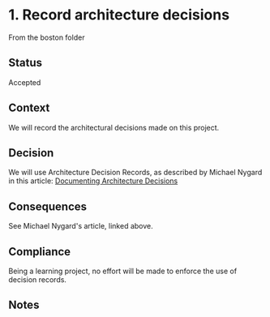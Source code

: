 # 1. Record architecture decisions

From the boston folder

## Status
Accepted

## Context
We will record the architectural decisions made on this project.

## Decision
We will use Architecture Decision Records, as described by Michael Nygard in this article: [Documenting Architecture Decisions](http://thinkrelevance.com/blog/2011/11/15/documenting-architecture-decisions)

## Consequences
See Michael Nygard's article, linked above.

## Compliance
Being a learning project, no effort will be made to enforce the use of decision records.

## Notes

